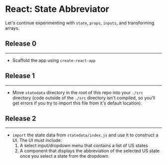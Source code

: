 # React: State Abbreviator

Let's continue experimenting with `state`, `props`, `inputs`, and transforming arrays.

## Release 0
---------
* Scaffold the app using `create-react-app`

## Release 1
---------
* Move `statedata` directory in the root of this repo into your `./src` directory (code outside of the `./src` directory isn't compiled, so you'll get errors if you try to import this file from it's default location).

## Release 2
---------
* `import` the state data from `statedata/index.js` and use it to construct a UI. The UI must include:
  1. A select input/dropdown menu that contains a list of US states
  2. A component that displays the abbreviation of the selected US state once you select a state from the dropdown.

